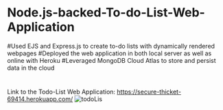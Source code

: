 # Node.js-backed-To-do-List-Web-Application

#Used EJS and Express.js to create to-do lists with dynamically rendered webpages
#Deployed the web application in both local server as well as online with Heroku
#Leveraged MongoDB Cloud Atlas to store and persist data in the cloud
#

Link to the Todo-List Web Application: https://secure-thicket-69414.herokuapp.com/
![todoLis](https://user-images.githubusercontent.com/68340816/160885615-0b98663c-6b9f-4494-86af-dc5e4241c5ff.PNG)
